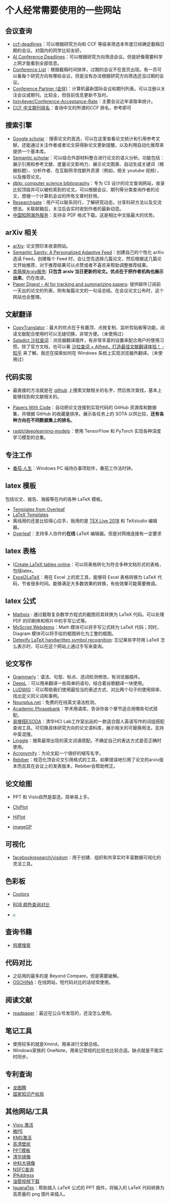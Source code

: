 # 个人经常需要使用的一些网站

## 会议查询

- [ccf-deadlines](https://ccfddl.github.io/)：可以根据研究方向和 CCF 等级来筛选本年度已经确定截稿日期的会议。对国内的同学比较友好。
- [AI Conference Deadlines](https://aideadlin.es/)：可以根据研究方向筛选会议。但是好像需要科学上网才能看到全部信息。
- [Conference List](http://www.conferencelist.info/upcoming.html)：根据截稿时间排序，过期的会议不在首页出现。有一页可以看每个研究方向有哪些会议，但是没有办法根据研究方向筛选还没过期的会议。
- [Conference Partner (会伴)](http://www.myhuiban.com/)：计算机最新国际会议和期刊列表。可以注册以关注会议或期刊。比较全，但目前信息更新不及时。
- [lixin4ever/Conference-Acceptance-Rate](https://github.com/lixin4ever/Conference-Acceptance-Rate)：主要会议近年录取率统计。
- [CCF 中文期刊排名](https://www.ccf.org.cn/ccftjgjxskwml/)：查询中文的所谓的CCF 排名，参考即可

## 搜索引擎

- [Google scholar](https://scholar.google.com/schhp?hl=zh-CN)：搜索论文的首选，可以在这里查看论文统计和引用参考文献，还能通过关注作者或者论文获得新论文更新提醒，以及利用自动化推荐来提供一个基本库。
- [Semantic scholar](https://www.semanticscholar.org/)：可以结合外部材料整合进行论文的语义分析。功能包括：展示引用和参考文献、度量论文影响力、展示论文图表、自动生成关键词（根据标题）、分析作者、在互联网寻找额外资源（例如，相关 youtube 视频），以及推荐论文。
- [dblp: computer science bibliography](https://dblp.org/)：专为 CS 设计的论文查询网站，收录比较顶级并可以被检索到的论文。可以根据会议、期刊等分类查询作者的论文，想搜一个计算机会议的所有文章时好用。
- [Researchgate](https://www.researchgate.net/)：用户可以联系同行，了解研究动态，分享科研方法以及交流想法。关联邮箱后，关注后会实时收到作者的最新动态。
- [中国知网海外服务](https://chn.oversea.cnki.net/index/)：支持全 PDF 格式下载。这是相比中文版最大的优势。

## arXiv 相关

- [arXiv](https://arxiv.org/): 论文预印本收录网站。
- [Semantic Sanity: A Personalized Adaptive Feed](https://s2-sanity.apps.allenai.org/)：创建自己的个性化 arXiv 选读 Feed。创建每个 Feed 时，会让您先选择几篇论文，然后根据这几篇论文开始推荐，对于推荐结果可以点赞或者不喜欢来帮助调整推荐结果。
- [卖萌屋Arxiv服务](http://arxiv.xixiaoyao.cn/): **只包含 arxiv 当日更新的论文。优点在于把作者机构也展示出来**。仍在改进。
- [Paper Digest – AI for tracking and summarizing papers](https://www.paperdigest.org/): 提供邮件订阅前一天出的论文的列表，附有每篇论文的一句话总结。在会议论文公布时，这个网站也会整理。

## 文献翻译

- [CopyTranslator](https://copytranslator.github.io/)：最大的优点在于有置顶、点按复制、监听剪贴板等功能，阅读文献配合使用时可以无缝切换，非常方便。（未使用过）
- [Saladict 沙拉查词](https://saladict.crimx.com/)：浏览器翻译插件，有非常丰富的设置来配合用户的使用习惯。除了官方文档，也可以看 [沙拉查词 + Alfred，打造最佳文献翻译体验！ - 知乎](https://zhuanlan.zhihu.com/p/113809716) 来了解。我还在探索如何在 Windows 系统上实现浏览器外翻译。（未使用过）

## 代码实现

- 最直接的方法就是在 [github](http://github.com/) 上搜索文献相关的名字，然后依次查找，基本上能够找到和文献相关的。

- [Papers With Code](https://paperswithcode.com/)：自动把论文连接到实现代码的 GitHub 资源库和数据集，并根据 GitHub 的收藏量排序。展示各任务上的 SOTA 以供比较，**还有各种方向在不同数据集上的排名**。
- [rasbt/deeplearning-models](https://github.com/rasbt/deeplearning-models)：使用 TensorFlow 和 PyTorch 实现各种深度学习模型的合集。

## 专注工作

- [番茄·人生](http://www.tomatolife.cn/index.html)：Windows PC 端待办事项软件，番茄工作法时钟。

## latex 模板

包括论文、报告、海报等在内的各种 LaTeX 模板。

- [Templates from Overleaf](https://www.overleaf.com/latex/templates)
- [LaTeX Templates](http://www.latextemplates.com/)
- 离线用的还是比较得心应手，我用的是 [TEX Live 2018](https://www.latex-project.org/) 和 TeXstudio 编辑器。
- [Overleaf](https://www.overleaf.com/)：支持多人协作的**在线** LaTeX 编辑器。但是对网络连接有一定要求

## latex 表格

- [[Create LaTeX tables online](https://www.tablesgenerator.com/)：可以将表格转化为符合多种文档形式的表格，包括latex。
- [Excel2LaTeX](https://ctan.org/tex-archive/support/excel2latex)：用在 Excel 上的宏工具，能够将 Excel 表格转换为 LaTeX 代码，节省很多时间。能够满足大多数效果的转换，有些效果可能需要微调。

## latex 公式

- [Mathpix](https://mathpix.com/) : 通过截取复杂数学方程式的截图将其转换为 LaTeX 代码。可以处理 PDF 的印刷体和照片中的手写公式等。
- [MyScript Webdemo](https://webdemo.myscript.com/)：Math 模块可以将手写公式转为 LaTeX 代码；同时，Diagram 模块可以将手绘的框图转化为工整的框图。
- [Detexify LaTeX handwritten symbol recognition](http://detexify.kirelabs.org/classify.html): 忘记某些字符用 LaTeX 怎么表示时，可以在这个网站上通过手写来查询。

## 论文写作

- [Grammarly](https://www.grammarly.com/)：语法、句型、标点、选词检测修改，有浏览器插件。
- [DeepL](https://www.deepl.com/translator)：可以用来翻译一些简单的语句，结合着谷歌翻译一块使用。
- [LUDWIG](https://ludwig.guru/)：可以帮助我们使用最恰当的表述方式、对比两个句子的使用频率、找出定义同义词和事例。
- [Nounplus.net](https://www.nounplus.net/)：免费的在线英文语法检测。
- [Academic Phrasebank](http://www.phrasebank.manchester.ac.uk/)：学术用语库，告诉你各个章节适合用哪些句式搭配。
- [易搜搭ESODA](http://www.esoda.org/)：清华HCI Lab工作室出品的一款适合国人英语写作的词组搭配查询工具。可切换具体研究方向的论文语料库，展示相关的可替换用法，支持中英混搜。
- [Linggle](https://linggle.com/)：搜索最常出现的英文词语搭配。不确定自己的表达方式是否正确时使用。
- [Acronymify](http://acronymify.com/)：为论文起一个很好的缩写名字。
- [Rebiber](https://github.com/yuchenlin/rebiber)：规范化顶会论文引用格式的工具。如果错误地引用了论文的arxiv版本而且其在会议上的发表版本，Rebiber会帮助修正。

## 论文绘图

- PPT 和 Visio自然是首选，简单易上手。
- [ChiPlot](https://xiaochi.chifei3d.com/static/xiaochiPlot/src/index.html)

- [HiPlot](https://hiplot.com.cn/)
- [imageGP](http://www.ehbio.com/ImageGP/index.php/Home/Index/index.html)

## 可视化

- [facebookresearch/visdom](https://github.com/facebookresearch/visdom)：用于创建、组织和共享实时丰富数据可视化的灵活工具。

## 色彩板

- [Coolors](https://coolors.co/)
- [RGB 颜色查询对比](https://www.sojson.com/rgb.html)

- <img src=".\img\color.png" style="zoom:50%;" />

## 查询书籍

- [鸠摩搜索](https://www.jiumodiary.com/)

## 代码对比

- 之前用的最多的是 Beyond Compare，但是需要破解。
- [OSCHINA](https://tool.oschina.net/diff)：在线网站，短代码对比的话经常使用。

## 阅读文献

- [readpaper](https://readpaper.com/)：最近在公众号发现的，还没怎么使用。

## 笔记工具

- 使用较多的就是Xmind，用来进行文献总结。
- Windows家族的 OneNote，用来记常规的比较也比较合适。缺点就是不能实时同步。

## 专利查询

- [龙图腾](https://www.ip.top/)
- [国家知识产权局](http://epub.cnipa.gov.cn/)

## 其他网站/工具

- [Visio 激活](https://mp.weixin.qq.com/s/zm3do-RXiPazSXFVxXb59A)
- [微PE](https://www.wepe.com.cn/download.html)
- [KMS激活](http://www.yishimei.cn/network/319.html)
- [高清壁纸](https://wallpaperfx.com/)
- [PPT模板](http://www.51pptmoban.com/)
- [清华镜像](https://mirrors.tuna.tsinghua.edu.cn/)
- [中科大镜像](http://mirrors.ustc.edu.cn/)
- [NSFC查询](http://www.izaiwen.cn/)
- [IPAddress](https://www.ipaddress.com/)
- [油管视频下载](https://www.findyoutube.net/)
- [IguanaTex](http://www.jonathanleroux.org/software/iguanatex/)：帮助插入 LaTeX 公式的 PPT 插件。将输入的 LaTeX 代码转换为高质量的 png 图片来插入。

